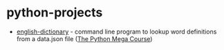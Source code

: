 # python-projects

* [english-dictionary](https://github.com/jontoye/python-projects/tree/main/english-dictionary) - command line program to lookup word definitions from a data.json file ([The Python Mega Course](https://www.udemy.com/course/the-python-mega-course/))
